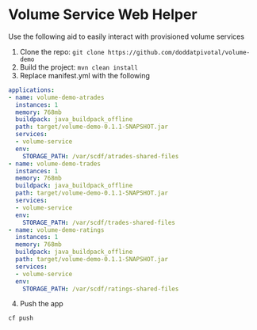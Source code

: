 # Volume Service Web Helper

Use the following aid to easily interact with provisioned volume services

1. Clone the repo: `git clone https://github.com/doddatpivotal/volume-demo`
2. Build the project: `mvn clean install`
3. Replace manifest.yml with the following

```yaml
applications:
- name: volume-demo-atrades
  instances: 1
  memory: 768mb
  buildpack: java_buildpack_offline
  path: target/volume-demo-0.1.1-SNAPSHOT.jar
  services:
  - volume-service
  env:
    STORAGE_PATH: /var/scdf/atrades-shared-files
- name: volume-demo-trades
  instances: 1
  memory: 768mb
  buildpack: java_buildpack_offline
  path: target/volume-demo-0.1.1-SNAPSHOT.jar
  services:
  - volume-service
  env:
    STORAGE_PATH: /var/scdf/trades-shared-files
- name: volume-demo-ratings
  instances: 1
  memory: 768mb
  buildpack: java_buildpack_offline
  path: target/volume-demo-0.1.1-SNAPSHOT.jar
  services:
  - volume-service
  env:
    STORAGE_PATH: /var/scdf/ratings-shared-files
```
4. Push the app
```bash
cf push
```